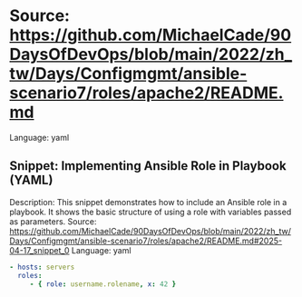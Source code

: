 # Source: https://github.com/MichaelCade/90DaysOfDevOps/blob/main/2022/zh_tw/Days/Configmgmt/ansible-scenario7/roles/apache2/README.md
Language: yaml

## Snippet: Implementing Ansible Role in Playbook (YAML)
Description: This snippet demonstrates how to include an Ansible role in a playbook. It shows the basic structure of using a role with variables passed as parameters.
Source: https://github.com/MichaelCade/90DaysOfDevOps/blob/main/2022/zh_tw/Days/Configmgmt/ansible-scenario7/roles/apache2/README.md#2025-04-17_snippet_0
Language: yaml

```yaml
- hosts: servers
  roles:
     - { role: username.rolename, x: 42 }
```
